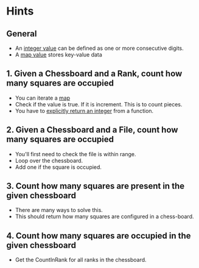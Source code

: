 # Hints

## General

- An [integer value][integers] can be defined as one or more consecutive digits.
- A [map value][maps] stores key-value data

## 1. Given a Chessboard and a Rank, count how many squares are occupied

- You can iterate a [map][maps]
- Check if the value is true. If it is increment. This is to count pieces.
- You have to [explicitly return an integer][return] from a function.

## 2. Given a Chessboard and a File, count how many squares are occupied

- You'll first need to check the file is within range.
- Loop over the chessboard.
- Add one if the square is occupied.

## 3. Count how many squares are present in the given chessboard

- There are many ways to solve this.
- This should return how many squares are configured in a chess-board.

## 4. Count how many squares are occupied in the given chessboard

- Get the CountInRank for all ranks in the chessboard.

[functions]: https://golang.org/ref/spec#Function_declarations
[return]: https://golang.org/ref/spec#Return_statements
[operators]: https://golang.org/ref/spec#Operators
[integers]: https://golang.org/ref/spec#Integer_literals
[calls]: https://golang.org/ref/spec#Calls
[maps]: /tracks/go/concepts/maps
